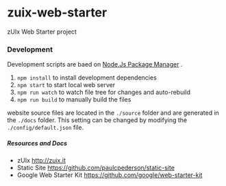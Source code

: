 # zuix-web-starter

zUIx Web Starter project


### Development

Development scripts are baed on [Node.Js Package Manager](https://www.npmjs.com/get-npm) .

1. `npm install` to install development dependencies
2. `npm start` to start local web server
3. `npm run watch` to watch file tree for changes and auto-rebuild
4. `npm run build` to manually build the files

website source files are located in the `./source` folder and are
generated in the `./docs` folder.
This setting can be changed by modifying the `./config/default.json` file.


##### Resources and Docs

- zUIx http://zuix.it
- Static Site https://github.com/paulcpederson/static-site
- Google Web Starter Kit https://github.com/google/web-starter-kit